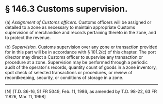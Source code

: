 # § 146.3   Customs supervision.

(a) *Assignment of Customs officers.* Customs officers will be assigned or detailed to a zone as necessary to maintain appropriate Customs supervision of merchandise and records pertaining thereto in the zone, and to protect the revenue.


(b) *Supervision.* Customs supervision over any zone or transaction provided for in this part will be in accordance with § 101.2(c) of this chapter. The port director may direct a Customs officer to supervise any transaction or procedure at a zone. Supervision may be performed through a periodic audit of the operator's records, quantity count of goods in a zone inventory, spot check of selected transactions or procedures, or review of recordkeeping, security, or conditions of storage in a zone.



---

[N] [T.D. 86-16, 51 FR 5049, Feb. 11, 1986, as amended by T.D. 98-22, 63 FR 11826, Mar. 11, 1998]




